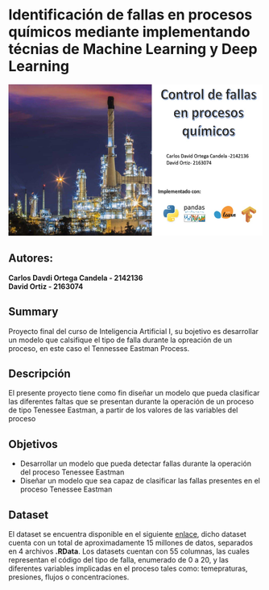 # Identificación de fallas en procesos químicos mediante implementando técnias de Machine Learning y Deep Learning

<img src="https://github.com/cdcandela/AI_project/blob/main/banner_AI.jpeg"  width="800px" height="300px">

## Autores:
**Carlos Davdi Ortega Candela - 2142136**  
**David Ortiz - 2163074**

## Summary
Proyecto final del curso de Inteligencia Artificial I, su bojetivo es desarrollar un modelo que calsifique el tipo de falla durante la opreación de un proceso, en este caso el Tennessee Eastman Process.

## Descripción
El presente proyecto tiene como fin diseñar un modelo que pueda clasificar las diferentes faltas que se presentan durante la operación de un proceso de tipo Tenessee Eastman, a partir de los valores de las variables del proceso

## Objetivos
* Desarrollar un modelo que pueda detectar fallas durante la operación del proceso Tenessee Eastman  
* Diseñar un modelo que sea capaz de clasificar las fallas presentes en el proceso Tenessee Eastman

## Dataset
El dataset se encuentra disponible en el siguiente [enlace](https://dataverse.harvard.edu/dataset.xhtml?persistentId=doi:10.7910/DVN/6C3JR1), dicho dataset cuenta con un total de aproximadamente 15 millones de datos, separados en 4 archivos **.RData**. Los datasets cuentan con 55 columnas, las cuales representan el código del tipo de falla, enumerado de 0 a 20, y las diferentes variables implicadas en el proceso tales como: temepraturas, presiones, flujos o concentraciones.
